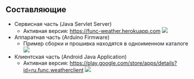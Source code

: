 ## Составляющие

- Сервисная часть (Java Servlet Server)
	+ Активная версия: https://func-weather.herokuapp.com
	![](http://screenshot.ru/39b827f3b8c5454e6799d6ca4dc4447e.png)
- Аппаратная часть (Arduino Firmware)
	+ Пример сборки и прошивка находятся в одноименном каталоге
	![](https://github.com/S1mpleFunc/WeatherStation/blob/master/SensorFirmware/SensorExample.jpg?raw=true)
- Клиентская часть (Android Java Application)
	+ Активная версия: https://play.google.com/store/apps/details?id=ru.func.weatherclient
	![](https://lh3.googleusercontent.com/MzKrgDpQLRyIBmP_j8Yg-apQ2KekBtRWoXSlAkHWwxuyhVisSkAKzldLyHt389Vsh94=w2048-h1038-rw)